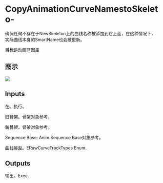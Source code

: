 # CopyAnimationCurveNamestoSkeleto-

确保任何不存在于NewSkeleton上的曲线名称被添加到它上面，在这种情况下，实际曲线本身的SmartName也会被更新。

目标是动画蓝图库

## 图示

![]($-20221218-17514631.png)

## Inputs

在。执行。

旧骨架。骨架对象参考。

新骨架。骨架对象参考。

Sequence Base: Anim Sequence Base对象参考。

曲线类型。ERawCurveTrackTypes Enum.  

## Outputs

输出。Exec.
